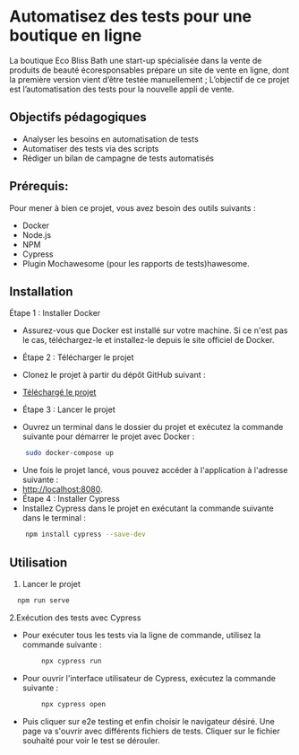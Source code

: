 # Automatisez des tests pour une boutique en ligne

La boutique Eco Bliss Bath une start-up spécialisée dans la vente de produits de beauté écoresponsables prépare un site de vente en ligne, dont la première version vient d’être testée manuellement ;
L’objectif de ce projet est l’automatisation des tests pour la nouvelle appli de vente.

## Objectifs pédagogiques

* Analyser les besoins en automatisation de tests
* Automatiser des tests via des scripts
* Rédiger un bilan de campagne de tests automatisés

## Prérequis:

Pour mener à bien ce projet, vous avez besoin des outils suivants :
* Docker
* Node.js
* NPM
* Cypress
* Plugin Mochawesome (pour les rapports de tests)hawesome.

## Installation 
Étape 1 : Installer Docker
* Assurez-vous que Docker est installé sur votre machine. Si ce n'est pas le cas, téléchargez-le et installez-le depuis le site officiel de Docker.
* Étape 2 : Télécharger le projet
* Clonez le projet à partir du dépôt GitHub suivant :

* [Téléchargé le projet](https://github.com/OpenClassrooms-Student-Center/TesteurLogiciel_Automatisez_des_tests_pour_une_boutique_en_ligne)
* Étape 3 : Lancer le projet
* Ouvrez un terminal dans le dossier du projet et exécutez la commande suivante pour démarrer le projet avec Docker :
```bash
  	sudo docker-compose up
```
* Une fois le projet lancé, vous pouvez accéder à l'application à l'adresse suivante : 
* [http://localhost:8080](http://localhost:8080).
* Étape 4 : Installer Cypress
* Installez Cypress dans le projet en exécutant la commande suivante dans le terminal :
```bash
  	npm install cypress --save-dev
```
## Utilisation 

1.  Lancer le projet

 ```bash
   npm run serve
```

2.Exécution des tests avec Cypress
* Pour exécuter tous les tests via la ligne de commande, utilisez la commande suivante :

```bash
        npx cypress run
```
* Pour ouvrir l'interface utilisateur de Cypress, exécutez la commande suivante :

```bash
        npx cypress open
  ```

 
* Puis cliquer sur e2e testing et enfin choisir le navigateur désiré. Une page va s'ouvrir avec différents fichiers de tests. Cliquer sur le fichier souhaité pour voir le test se dérouler.